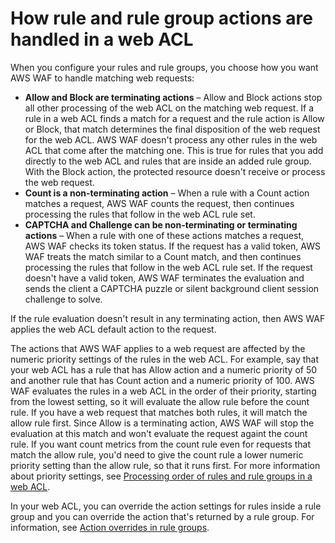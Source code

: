 # How rule and rule group actions are handled in a web ACL<a name="web-acl-rule-actions"></a>

When you configure your rules and rule groups, you choose how you want AWS WAF to handle matching web requests: 
+ **Allow and Block are terminating actions** – Allow and Block actions stop all other processing of the web ACL on the matching web request\. If a rule in a web ACL finds a match for a request and the rule action is Allow or Block, that match determines the final disposition of the web request for the web ACL\. AWS WAF doesn't process any other rules in the web ACL that come after the matching one\. This is true for rules that you add directly to the web ACL and rules that are inside an added rule group\. With the Block action, the protected resource doesn't receive or process the web request\.
+ **Count is a non\-terminating action** – When a rule with a Count action matches a request, AWS WAF counts the request, then continues processing the rules that follow in the web ACL rule set\. 
+ **CAPTCHA and Challenge can be non\-terminating or terminating actions** – When a rule with one of these actions matches a request, AWS WAF checks its token status\. If the request has a valid token, AWS WAF treats the match similar to a Count match, and then continues processing the rules that follow in the web ACL rule set\. If the request doesn't have a valid token, AWS WAF terminates the evaluation and sends the client a CAPTCHA puzzle or silent background client session challenge to solve\. 

If the rule evaluation doesn't result in any terminating action, then AWS WAF applies the web ACL default action to the request\. 

The actions that AWS WAF applies to a web request are affected by the numeric priority settings of the rules in the web ACL\. For example, say that your web ACL has a rule that has Allow action and a numeric priority of 50 and another rule that has Count action and a numeric priority of 100\. AWS WAF evaluates the rules in a web ACL in the order of their priority, starting from the lowest setting, so it will evaluate the allow rule before the count rule\. If you have a web request that matches both rules, it will match the allow rule first\. Since Allow is a terminating action, AWS WAF will stop the evaluation at this match and won't evaluate the request againt the count rule\. If you want count metrics from the count rule even for requests that match the allow rule, you'd need to give the count rule a lower numeric priority setting than the allow rule, so that it runs first\. For more information about priority settings, see [Processing order of rules and rule groups in a web ACL](web-acl-processing-order.md)\. 

In your web ACL, you can override the action settings for rules inside a rule group and you can override the action that's returned by a rule group\. For information, see [Action overrides in rule groups](web-acl-rule-group-override-options.md)\. 
